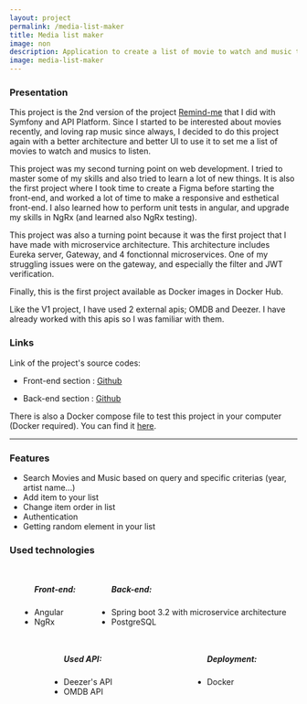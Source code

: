 ```yaml
---
layout: project 
permalink: /media-list-maker
title: Media list maker
image: non 
description: Application to create a list of movie to watch and music to listen
image: media-list-maker
---
```


<h3>Presentation</h3>
<p>This project is the 2nd version of the project <a href="/remind-me">Remind-me</a> that I did with Symfony and API Platform. Since I started to be interested about movies recently, and loving rap music since always, I decided to do this project again with a better architecture and better UI to use it to set me a list of movies to watch and musics to listen.</p>
<p>This project was my second turning point on web development. I tried to master some of my skills and also tried to learn a lot of new things. It is also the first project where I took time to create a Figma before starting the front-end, and worked a lot of time to make a responsive and esthetical front-end. I also learned how to perform unit tests in angular, and upgrade my skills in NgRx (and learned also NgRx testing).</p>
<p>This project was also a turning point because it was the first project that I have made with microservice architecture. This architecture includes Eureka server, Gateway, and 4 fonctionnal microservices. One of my struggling issues were on the gateway, and especially the filter and JWT verification.</p>
<p>Finally, this is the first project available as Docker images in Docker Hub.</p>
<p>Like the V1 project, I have used 2 external apis; OMDB and Deezer. I have already worked with this apis so I was familiar with them.</p>

<h3>Links</h3>
<p>Link of the project's source codes:</p>
<ul>
    <li>
        <p><i class="icon solid fa-desktop"></i>  Front-end section : <a href="https://github.com/AlexandreRavichandran/media-list-maker-frontend" target="_blank" class="icon brands fa-github"><span class="label">Github</span></a></p>
    </li>
    <li>
        <p><i class="icon solid fa-server"></i> Back-end section : <a href="https://github.com/AlexandreRavichandran/media-list-maker-backend" target="_blank" class="icon brands fa-github"><span class="label">Github</span></a></p>
    </li>
</ul>
<p>There is also a Docker compose file to test this project in your computer (Docker required). You can find it <a href="https://github.com/AlexandreRavichandran/media-list-maker-backend/blob/master/service-parent/docker-compose.yml">here</a>.</p>
<hr />
<h3> Features </h3>
<ul>
    <li>Search Movies and Music based on query and specific criterias (year, artist name...)</li>
    <li>Add item to your list</li>
    <li>Change item order in list</li>
    <li>Authentication</li>
    <li>Getting random element in your list</li>
</ul>

<h3> Used technologies </h3>
<div style="display:flex;justify-content:space-around;flex-wrap:wrap;">
    <ul>
        <h5>Front-end: </h5>
        <li>Angular</li>
        <li>NgRx</li>
    </ul>
    <ul>
        <h5>Back-end: </h5>
        <li>Spring boot 3.2 with microservice architecture</li>
        <li>PostgreSQL</li>
    </ul>
    <ul>
        <h5>Used API: </h5>
        <li>Deezer's API</li>
        <li>OMDB API</li>
    </ul>
    <ul>
        <h5>Deployment:</h5>
        <li>Docker</li>
    </ul>
</div>